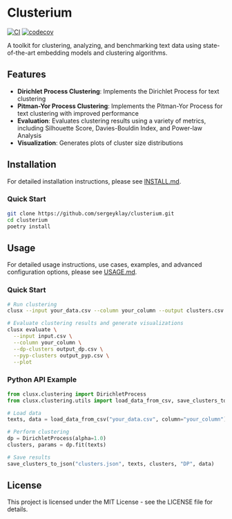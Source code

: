 # Clusterium

[![CI](https://github.com/sergeyklay/clusterium/actions/workflows/ci.yml/badge.svg)](https://github.com/sergeyklay/clusterium/actions/workflows/ci.yml)
[![codecov](https://codecov.io/gh/sergeyklay/clusterium/graph/badge.svg?token=T5d9KTXtqP)](https://codecov.io/gh/sergeyklay/clusterium)

A toolkit for clustering, analyzing, and benchmarking text data using state-of-the-art embedding models and clustering algorithms.

## Features

- **Dirichlet Process Clustering**: Implements the Dirichlet Process for text clustering
- **Pitman-Yor Process Clustering**: Implements the Pitman-Yor Process for text clustering with improved performance
- **Evaluation**: Evaluates clustering results using a variety of metrics, including Silhouette Score, Davies-Bouldin Index, and Power-law Analysis
- **Visualization**: Generates plots of cluster size distributions

## Installation

For detailed installation instructions, please see [INSTALL.md](INSTALL.md).

### Quick Start

```bash
git clone https://github.com/sergeyklay/clusterium.git
cd clusterium
poetry install
```

## Usage

For detailed usage instructions, use cases, examples, and advanced configuration options, please see [USAGE.md](USAGE.md).

### Quick Start

```bash
# Run clustering
clusx --input your_data.csv --column your_column --output clusters.csv

# Evaluate clustering results and generate visualizations
clusx evaluate \
  --input input.csv \
  --column your_column \
  --dp-clusters output_dp.csv \
  --pyp-clusters output_pyp.csv \
  --plot
```

### Python API Example

```python
from clusx.clustering import DirichletProcess
from clusx.clustering.utils import load_data_from_csv, save_clusters_to_json

# Load data
texts, data = load_data_from_csv("your_data.csv", column="your_column")

# Perform clustering
dp = DirichletProcess(alpha=1.0)
clusters, params = dp.fit(texts)

# Save results
save_clusters_to_json("clusters.json", texts, clusters, "DP", data)
```

## License

This project is licensed under the MIT License - see the LICENSE file for details.
